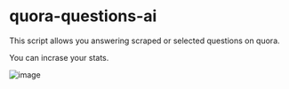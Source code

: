 # quora-questions-ai

This script allows you answering scraped or selected questions on quora.

You can incrase your stats.

![image](https://user-images.githubusercontent.com/119913547/221841678-980078e9-688a-4722-b83e-0308ede2770c.png)

